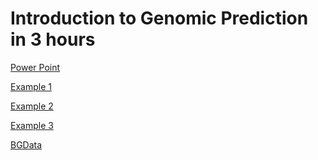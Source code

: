 # Introduction to Genomic Prediction in 3 hours


[Power Point](https://github.com/gdlc/GPin3Hr/blob/master/GPin3Hr.pdf)

[Example 1]()

[Example 2]()

[Example 3]()

[BGData]()
